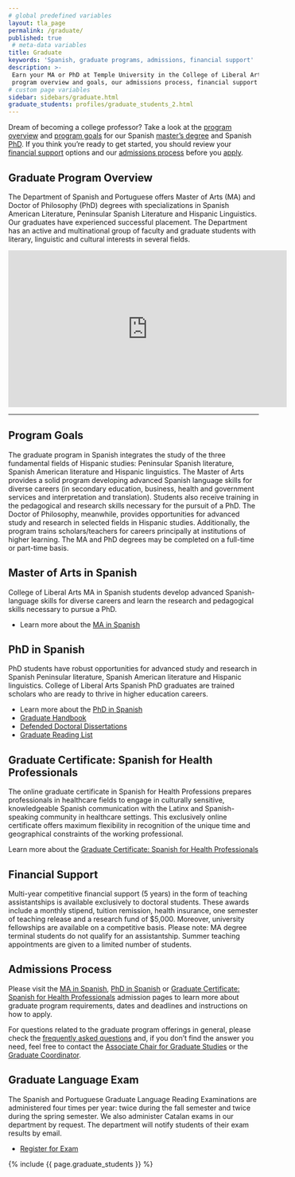 ```yaml
---
# global predefined variables
layout: tla_page
permalink: /graduate/
published: true
 # meta-data variables
title: Graduate
keywords: 'Spanish, graduate programs, admissions, financial support'
description: >-
 Earn your MA or PhD at Temple University in the College of Liberal Arts. Learn about our graduate
 program overview and goals, our admissions process, financial support options, and apply!
# custom page variables
sidebar: sidebars/graduate.html
graduate_students: profiles/graduate_students_2.html
---
```

Dream of becoming a college professor? Take a look at the [program overview](#graduate-program-overview) and [program goals](#program-goals) for our Spanish [master’s degree](#master-of-arts-in-spanish) and Spanish [PhD](#phd-in-spanish). If you think you’re ready to get started, you should review your [financial support](#financial-support) options and our [admissions process](#admissions-process) before you [apply](#apply).

## Graduate Program Overview
The Department of Spanish and Portuguese offers Master of Arts (MA) and Doctor of Philosophy (PhD) degrees with specializations in Spanish American Literature, Peninsular Spanish Literature and Hispanic Linguistics. Our graduates have experienced successful placement. The Department has an active and multinational group of faculty and graduate students with literary, linguistic and cultural interests in several fields.

<div class="video-container">
  <iframe width="560" height="315" src="https://www.youtube.com/embed/5yDbkFsw_o4?rel=0" frameborder="0" allow="autoplay; encrypted-media" allowfullscreen></iframe>
</div>

___

## Program Goals
The graduate program in Spanish integrates the study of the three fundamental fields of Hispanic studies: Peninsular Spanish literature, Spanish American literature and Hispanic linguistics. The Master of Arts provides a solid program developing advanced Spanish language skills for diverse careers (in secondary education, business, health and government services and interpretation and translation). Students also receive training in the pedagogical and research skills necessary for the pursuit of a PhD. The Doctor of Philosophy, meanwhile, provides opportunities for advanced study and research in selected fields in Hispanic studies. Additionally, the program trains scholars/teachers for careers principally at institutions of higher learning. The MA and PhD degrees may be completed on a full-time or part-time basis.

## Master of Arts in Spanish
College of Liberal Arts MA in Spanish students develop advanced Spanish-language skills for diverse careers and learn the research and pedagogical skills necessary to pursue a PhD.
- Learn more about the [MA in Spanish](https://www.temple.edu/academics/degree-programs/spanish-ma-la-span-ma)

## PhD in Spanish
PhD students have robust opportunities for advanced study and research in Spanish Peninsular literature, Spanish American literature and Hispanic linguistics. College of Liberal Arts Spanish PhD graduates are trained scholars who are ready to thrive in higher education careers.
- Learn more about the [PhD in Spanish](https://www.temple.edu/academics/degree-programs/spanish-phd-la-span-phd)
- [Graduate Handbook](https://liberalarts.temple.edu/sites/liberalarts/files/Graduate-Handbook-2020-Final.pdf)
- [Defended Doctoral Dissertations](https://liberalarts.temple.edu/sites/liberalarts/files/1.2%20Doctor%20of%20Philosophy%20Dissertations%20%28NEW%29.docx)
- [Graduate Reading List](https://liberalarts.temple.edu/sites/liberalarts/files/Graduate-Reading-List.pdf)

## Graduate Certificate: Spanish for Health Professionals
The online graduate certificate in Spanish for Health Professions prepares professionals in healthcare fields to engage in culturally sensitive, knowledgeable Spanish communication with the Latinx and Spanish-speaking community in healthcare settings. This exclusively online certificate offers maximum flexibility in recognition of the unique time and geographical constraints of the working professional. 

Learn more about the [Graduate Certificate: Spanish for Health Professionals](https://www.temple.edu/academics/degree-programs/spanish-for-the-health-professions-certificate-graduate-la-sphp-grad)

## Financial Support
Multi-year competitive financial support (5 years) in the form of teaching assistantships is available exclusively to doctoral students. These awards include a monthly stipend, tuition remission, health insurance, one semester of teaching release and a research fund of $5,000. Moreover, university fellowships are available on a competitive basis. Please note: MA degree terminal students do not qualify for an assistantship. Summer teaching appointments are given to a limited number of students.

## Admissions Process
Please visit the [MA in Spanish](https://www.temple.edu/academics/degree-programs/spanish-ma-la-span-ma/cla-spanish-ma-admissions), [PhD in Spanish](https://www.temple.edu/academics/degree-programs/spanish-phd-la-span-phd/cla-spanish-ma-admissions) or [Graduate Certificate: Spanish for Health Professionals](https://www.temple.edu/academics/degree-programs/spanish-for-the-health-professions-certificate-graduate-la-sphp-grad/cla-spanish-for-the-health-professions-graduate-certificate-admissions) admission pages to learn more about graduate program requirements, dates and deadlines and instructions on how to apply.

For questions related to the graduate program offerings in general, please check the [frequently asked questions](https://liberalarts.temple.edu/sites/liberalarts/files/Graduate%20Program%20FAQ.pdf) and, if you don’t find the answer you need, feel free to contact the [Associate Chair for Graduate Studies](mailto:vpueyozo@temple.edu) or the [Graduate Coordinator](mailto:avega1@temple.edu).

## Graduate Language Exam
The Spanish and Portuguese Graduate Language Reading Examinations are administered four times per year: twice during the fall semester and twice during the spring semester. We also administer Catalan exams in our department by request. The department will notify students of their exam results by email.

- [Register for Exam](https://form.jotform.com/82254341472150)

{% include {{ page.graduate_students }} %}
